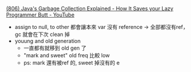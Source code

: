 

[(806) Java's Garbage Collection Explained - How It Saves your Lazy Programmer Butt - YouTube](https://www.youtube.com/watch?v=Mlbyft_MFYM&list=WL&index=27)
- assign to null, to other 都會讓本來 var 沒有 reference -> 全部都沒有ref， gc 就會在下次 clean 掉
- youung and old generation
	- 一直都有就移到 old gen 了
	- "mark and sweet" old freq 比較 low
	- ps: mark 還有被ref 的, sweet 掉沒有的
e